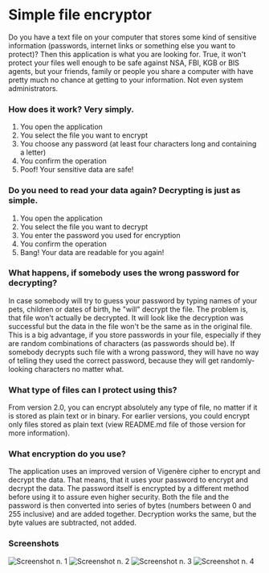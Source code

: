 # Simple file encryptor
Do you have a text file on your computer that stores some kind of sensitive information (passwords, internet links or something else you want to protect)?
Then this application is what you are looking for. True, it won't protect your files well enough to be safe against NSA, FBI, KGB or BIS agents, but your friends, family or people you share a computer with have pretty much no chance at getting to your information. Not even system administrators.

### How does it work? Very simply.
1) You open the application
2) You select the file you want to encrypt
3) You choose any password (at least four characters long and containing a letter)
4) You confirm the operation
5) Poof! Your sensitive data are safe!

### Do you need to read your data again? Decrypting is just as simple.
1) You open the application
2) You select the file you want to decrypt
3) You enter the password you used for encryption
4) You confirm the operation
5) Bang! Your data are readable for you again!

### What happens, if somebody uses the wrong password for decrypting?
In case somebody will try to guess your password by typing names of your pets, children or dates of birth, he "will" decrypt the file. The problem is, that file won't actually be decrypted. It will look like the decryption was successful but the data in the file won't be the same as in the original file.
This is a big advantage, if you store passwords in your file, especially if they are random combinations of characters (as passwords should be). If somebody decrypts such file with a wrong password, they will have no way of telling they used the correct password, because they will get randomly-looking characters no matter what.

### What type of files can I protect using this?
From version 2.0, you can encrypt absolutely any type of file, no matter if it is stored as plain text or in binary. For earlier versions, you could encrypt only files stored as plain text (view README.md file of those version for more information).

### What encryption do you use?
The application uses an improved version of Vigenère cipher to encrypt and decrypt the data. That means, that it uses your password to encrypt and decrypt the data. The password itself is encrypted by a different method before using it to assure even higher security. Both the file and the password is then converted into series of bytes (numbers between 0 and 255 inclusive) and are added together. Decryption works the same, but the byte values are subtracted, not added.

### Screenshots
![Screenshot n. 1](https://i.postimg.cc/9Mbzqfjj/img1.png)
![Screenshot n. 2](https://i.postimg.cc/66HyWT0r/img2.png)
![Screenshot n. 3](https://i.postimg.cc/Bbw6Mw6Y/img3.png)
![Screenshot n. 4](https://i.postimg.cc/bNtDmpx1/img4.png)
